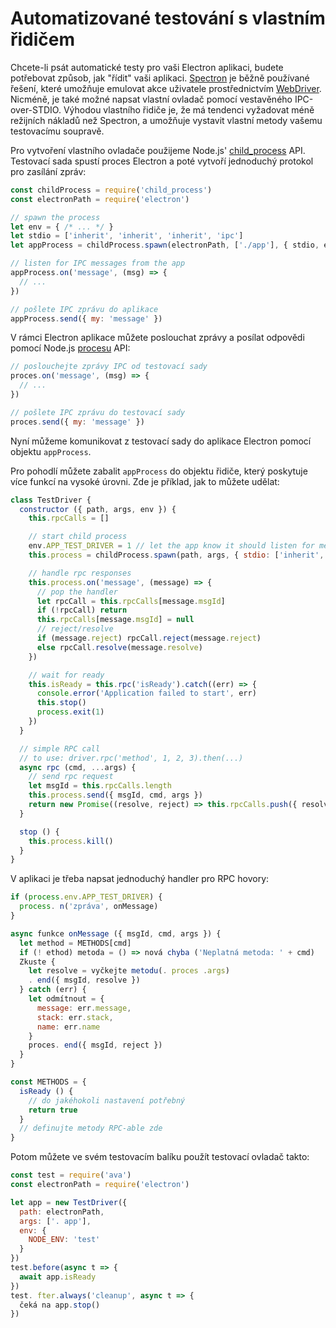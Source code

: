 # Automatizované testování s vlastním řidičem

Chcete-li psát automatické testy pro vaši Electron aplikaci, budete potřebovat způsob, jak "řídit" vaši aplikaci. [Spectron](https://electronjs.org/spectron) je běžně používané řešení, které umožňuje emulovat akce uživatele prostřednictvím [WebDriver](http://webdriver.io/). Nicméně, je také možné napsat vlastní ovladač pomocí vestavěného IPC-over-STDIO. Výhodou vlastního řidiče je, že má tendenci vyžadovat méně režijních nákladů než Spectron, a umožňuje vystavit vlastní metody vašemu testovacímu soupravě.

Pro vytvoření vlastního ovladače použijeme Node.js' [child_process](https://nodejs.org/api/child_process.html) API. Testovací sada spustí proces Electron a poté vytvoří jednoduchý protokol pro zasílání zpráv:

```js
const childProcess = require('child_process')
const electronPath = require('electron')

// spawn the process
let env = { /* ... */ }
let stdio = ['inherit', 'inherit', 'inherit', 'ipc']
let appProcess = childProcess.spawn(electronPath, ['./app'], { stdio, env })

// listen for IPC messages from the app
appProcess.on('message', (msg) => {
  // ...
})

// pošlete IPC zprávu do aplikace
appProcess.send({ my: 'message' })
```

V rámci Electron aplikace můžete poslouchat zprávy a posílat odpovědi pomocí Node.js [procesu](https://nodejs.org/api/process.html) API:

```js
// poslouchejte zprávy IPC od testovací sady
proces.on('message', (msg) => {
  // ...
})

// pošlete IPC zprávu do testovací sady
proces.send({ my: 'message' })
```

Nyní můžeme komunikovat z testovací sady do aplikace Electron pomocí objektu `appProcess`.

Pro pohodlí můžete zabalit `appProcess` do objektu řidiče, který poskytuje více funkcí na vysoké úrovni. Zde je příklad, jak to můžete udělat:

```js
class TestDriver {
  constructor ({ path, args, env }) {
    this.rpcCalls = []

    // start child process
    env.APP_TEST_DRIVER = 1 // let the app know it should listen for messages
    this.process = childProcess.spawn(path, args, { stdio: ['inherit', 'inherit', 'inherit', 'ipc'], env })

    // handle rpc responses
    this.process.on('message', (message) => {
      // pop the handler
      let rpcCall = this.rpcCalls[message.msgId]
      if (!rpcCall) return
      this.rpcCalls[message.msgId] = null
      // reject/resolve
      if (message.reject) rpcCall.reject(message.reject)
      else rpcCall.resolve(message.resolve)
    })

    // wait for ready
    this.isReady = this.rpc('isReady').catch((err) => {
      console.error('Application failed to start', err)
      this.stop()
      process.exit(1)
    })
  }

  // simple RPC call
  // to use: driver.rpc('method', 1, 2, 3).then(...)
  async rpc (cmd, ...args) {
    // send rpc request
    let msgId = this.rpcCalls.length
    this.process.send({ msgId, cmd, args })
    return new Promise((resolve, reject) => this.rpcCalls.push({ resolve, reject }))
  }

  stop () {
    this.process.kill()
  }
}
```

V aplikaci je třeba napsat jednoduchý handler pro RPC hovory:

```js
if (process.env.APP_TEST_DRIVER) {
  process. n('zpráva', onMessage)
}

async funkce onMessage ({ msgId, cmd, args }) {
  let method = METHODS[cmd]
  if (! ethod) metoda = () => nová chyba ('Neplatná metoda: ' + cmd)
  Zkuste {
    let resolve = vyčkejte metodu(. proces .args)
    . end({ msgId, resolve })
  } catch (err) {
    let odmítnout = {
      message: err.message,
      stack: err.stack,
      name: err.name
    }
    proces. end({ msgId, reject })
  }
}

const METHODS = {
  isReady () {
    // do jakéhokoli nastavení potřebný
    return true
  }
  // definujte metody RPC-able zde
}
```

Potom můžete ve svém testovacím balíku použít testovací ovladač takto:

```js
const test = require('ava')
const electronPath = require('electron')

let app = new TestDriver({
  path: electronPath,
  args: ['. app'],
  env: {
    NODE_ENV: 'test'
  }
})
test.before(async t => {
  await app.isReady
})
test. fter.always('cleanup', async t => {
  čeká na app.stop()
})
```
